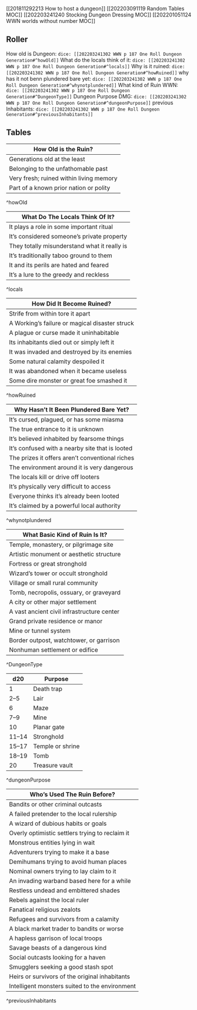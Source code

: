  [[201811292213 How to host a dungeon]]
 [[202203091119 Random Tables MOC]]
 [[202203241240 Stocking Dungeon Dressing MOC]]
 [[202201051124 WWN worlds without number MOC]]

## Roller
How old is Dungeon: `dice: [[202203241302 WWN p 187 One Roll Dungeon Generation#^howOld]]`
What do the locals think of it: `dice: [[202203241302 WWN p 187 One Roll Dungeon Generation#^locals]]`
Why is it ruined: `dice: [[202203241302 WWN p 187 One Roll Dungeon Generation#^howRuined]]`
why has it not benn plundered bare yet: `dice: [[202203241302 WWN p 187 One Roll Dungeon Generation#^whynotplundered]]`
What kind of Ruin WWN: `dice: [[202203241302 WWN p 187 One Roll Dungeon Generation#^DungeonType]]`
Dungeon Purpose DMG:  `dice: [[202203241302 WWN p 187 One Roll Dungeon Generation#^dungeonPurpose]]`
previous Inhabitants:  `dice: [[202203241302 WWN p 187 One Roll Dungeon Generation#^previousInhabitants]]`

## Tables
| How Old is the Ruin?                    |
| --------------------------------------- |
| Generations old at the least            |
| Belonging to the unfathomable past      |
| Very fresh; ruined within living memory |
| Part of a known prior nation or polity  |
^howOld

| What Do The Locals Think Of It?              |
| -------------------------------------------- |
| It plays a role in some important ritual     |
| It’s considered someone’s private property   |
| They totally misunderstand what it really is |
| It’s traditionally taboo ground to them      |
| It and its perils are hated and feared       |
| It’s a lure to the greedy and reckless       |
^locals


| How Did It Become Ruined?                      |
| ---------------------------------------------- |
| Strife from within tore it apart               |
| A Working’s failure or magical disaster struck |
| A plague or curse made it uninhabitable        |
| Its inhabitants died out or simply left it     |
| It was invaded and destroyed by its enemies    |
| Some natural calamity despoiled it             |
| It was abandoned when it became useless        |
| Some dire monster or great foe smashed it      |
^howRuined


| Why Hasn’t It Been Plundered Bare Yet?          |
| ----------------------------------------------- |
| It’s cursed, plagued, or has some miasma        |
| The true entrance to it is unknown              |
| It’s believed inhabited by fearsome things      |
| It’s confused with a nearby site that is looted |
| The prizes it offers aren’t conventional riches |
| The environment around it is very dangerous     |
| The locals kill or drive off looters            |
| It’s physically very difficult to access        |
| Everyone thinks it’s already been looted        |
| It’s claimed by a powerful local authority      |
^whynotplundered


| What Basic Kind of Ruin Is It?             |
| ------------------------------------------ |
| Temple, monastery, or pilgrimage site      |
| Artistic monument or aesthetic structure   |
| Fortress or great stronghold               |
| Wizard’s tower or occult stronghold        |
| Village or small rural community           |
| Tomb, necropolis, ossuary, or graveyard    |
| A city or other major settlement           |
| A vast ancient civil infrastructure center |
| Grand private residence or manor           |
| Mine or tunnel system                      |
| Border outpost, watchtower, or garrison    |
| Nonhuman settlement or edifice             |
^DungeonType

| d20   | Purpose          |
| ----- | ---------------- |
| 1     | Death trap       |
| 2–5   | Lair             |
| 6     | Maze             |
| 7–9   | Mine             |
| 10    | Planar gate      |
| 11–14 | Stronghold       |
| 15–17 | Temple or shrine |
| 18–19 | Tomb             |
| 20    | Treasure vault   |
^dungeonPurpose

| Who’s Used The Ruin Before?                     |
| ----------------------------------------------- |
| Bandits or other criminal outcasts              |
| A failed pretender to the local rulership       |
| A wizard of dubious habits or goals             |
| Overly optimistic settlers trying to reclaim it |
| Monstrous entities lying in wait                |
| Adventurers trying to make it a base            |
| Demihumans trying to avoid human places         |
| Nominal owners trying to lay claim to it        |
| An invading warband based here for a while      |
| Restless undead and embittered shades           |
| Rebels against the local ruler                  |
| Fanatical religious zealots                     |
| Refugees and survivors from a calamity          |
| A black market trader to bandits or worse       |
| A hapless garrison of local troops              |
| Savage beasts of a dangerous kind               |
| Social outcasts looking for a haven             |
| Smugglers seeking a good stash spot             |
| Heirs or survivors of the original inhabitants  |
| Intelligent monsters suited to the environment  |
^previousInhabitants